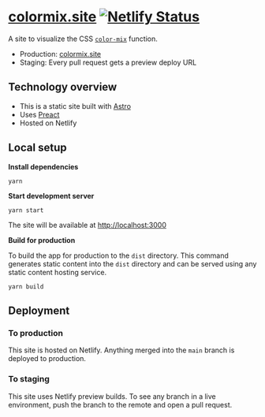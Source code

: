 # [colormix.site](https://www.colormix.site) [![Netlify Status](https://api.netlify.com/api/v1/badges/375eb780-e886-40ed-bbb1-d47ec261388f/deploy-status)](https://app.netlify.com/sites/color-mix-site/deploys)

A site to visualize the CSS [`color-mix`](https://developer.mozilla.org/en-US/docs/Web/CSS/color_value/color-mix) function.

- Production: [colormix.site](https://www.colormix.site)
- Staging: Every pull request gets a preview deploy URL

## Technology overview

- This is a static site built with [Astro](https://astro.build/)
- Uses [Preact](https://preactjs.com)
- Hosted on Netlify

## Local setup

**Install dependencies**

```
yarn
```

**Start development server**

```
yarn start
```

The site will be available at [http://localhost:3000](http://localhost:3000)

**Build for production**

To build the app for production to the `dist` directory. This command generates static content into the `dist` directory and can be served using any static content hosting service.

```
yarn build
```

## Deployment

### To production

This site is hosted on Netlify. Anything merged into the `main` branch is deployed to production.

### To staging

This site uses Netlify preview builds. To see any branch in a live environment, push the branch to the remote and open a pull request.
